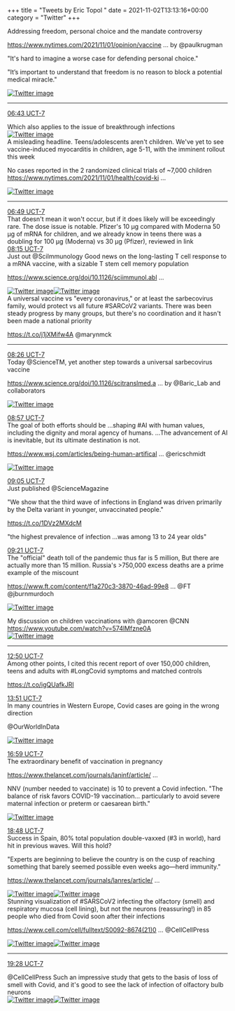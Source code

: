 +++
title = "Tweets by Eric Topol " 
date = 2021-11-02T13:13:16+00:00
category = "Twitter"
+++
<div class="thread"> 
<div class="thread-content"> 
Addressing freedom, personal choice and the mandate  controversy

<a href="https://www.nytimes.com/2021/11/01/opinion/vaccine-mandates-biden-republicans.html" target="_blank" rel="noreferer">https://www.nytimes.com/2021/11/01/opinion/vaccine ...</a> 
 by @paulkrugman 

"It's hard to imagine a worse case for defending personal choice."

"It’s important to understand that freedom is no reason to block a potential medical miracle." </div> 
<a href="/twitter/erictopol/images/FDMUo1jXoAAeB9J.jpg"  ><img src="/twitter/erictopol/images/FDMUo1jXoAAeB9J.jpg" alt="Twitter image" ></img></a><hr><div class="profile"> 
<a href="https://twitter.com/erictopol/status/1455530887492165634" target="_blank" rel="noreferer">06:43 UCT-7</a> 
</div> 
<div class="content"> 
Which also applies to the issue of breakthrough infections </div> 
<a href="/twitter/erictopol/images/FDMVb7HVQAEYs7r.png"  ><img src="/twitter/erictopol/images/FDMVb7HVQAEYs7r.png" alt="Twitter image" ></img></a></div> 
<div class="thread"> 
<div class="thread-content"> 
A misleading headline. Teens/adolescents aren't children. We've yet to see vaccine-induced myocarditis in children, age 5-11, with the imminent rollout this week

No cases reported in the 2 randomized clinical trials of ~7,000 children <a href="https://www.nytimes.com/2021/11/01/health/covid-kids-children.html" target="_blank" rel="noreferer">https://www.nytimes.com/2021/11/01/health/covid-ki ...</a> 
 </div> 
<a href="/twitter/erictopol/images/FDMOem8VUA091mF.jpg"  ><img src="/twitter/erictopol/images/FDMOem8VUA091mF.jpg" alt="Twitter image" ></img></a><hr><div class="profile"> 
<a href="https://twitter.com/erictopol/status/1455532582670585870" target="_blank" rel="noreferer">06:49 UCT-7</a> 
</div> 
<div class="content"> 
That doesn't mean it won't occur, but if it does likely will be exceedingly rare. The dose issue is notable. Pfizer's 10 μg compared with Moderna 50 μg of mRNA for children, and we already know in teens there was a doubling for 100 μg (Moderna) vs 30 μg (Pfizer), reviewed in link</div> 
</div> 
<div class="tweet"> 
<div class="profile"> 
<a href="https://twitter.com/erictopol/status/1455554071746646018" target="_blank" rel="noreferer">08:15 UCT-7</a> 
</div> 
<div class="content"> 
Just out @SciImmunology Good news on the long-lasting T cell response to a mRNA vaccine, with a sizable T stem cell memory population  

<a href="https://www.science.org/doi/10.1126/sciimmunol.abl5344" target="_blank" rel="noreferer">https://www.science.org/doi/10.1126/sciimmunol.abl ...</a> 
 </div> 
<a href="/twitter/erictopol/images/FDMp5tiUUAYu663.jpg"  ><img src="/twitter/erictopol/images/FDMp5tiUUAYu663.jpg" alt="Twitter image" ></img></a><a href="/twitter/erictopol/images/FDMqR-VVgAUBmlG.jpg"  ><img src="/twitter/erictopol/images/FDMqR-VVgAUBmlG.jpg" alt="Twitter image" ></img></a></div> 
<div class="thread"> 
<div class="thread-content"> 
A universal vaccine vs "every coronavirus," or at least the sarbecovirus family, would protect vs all future #SARCoV2 variants. There was been steady progress by many groups, but there's no coordination and it hasn't been made a national priority

https://t.co/j1jXMifw4A @marynmck</div> 
<hr><div class="profile"> 
<a href="https://twitter.com/erictopol/status/1455556835667165185" target="_blank" rel="noreferer">08:26 UCT-7</a> 
</div> 
<div class="content"> 
Today @ScienceTM, yet another step towards a universal sarbecovirus vaccine

<a href="https://www.science.org/doi/10.1126/scitranslmed.abj7125" target="_blank" rel="noreferer">https://www.science.org/doi/10.1126/scitranslmed.a ...</a> 
 by @Baric_Lab and collaborators </div> 
<a href="/twitter/erictopol/images/FDMs84xUUAYqFq8.jpg"  ><img src="/twitter/erictopol/images/FDMs84xUUAYqFq8.jpg" alt="Twitter image" ></img></a></div> 
<div class="tweet"> 
<div class="profile"> 
<a href="https://twitter.com/erictopol/status/1455564744820068354" target="_blank" rel="noreferer">08:57 UCT-7</a> 
</div> 
<div class="content"> 
The goal of both efforts should be ...shaping #AI with human values, including the dignity and moral agency of humans. ...The advancement of AI is inevitable, but its ultimate destination is not.

<a href="https://www.wsj.com/articles/being-human-artifical-intelligence-ai-chess-antibiotic-philosophy-ethics-bill-of-rights-11635795271?mod=opinion_lead_pos5" target="_blank" rel="noreferer">https://www.wsj.com/articles/being-human-artifical ...</a> 
 @ericschmidt </div> 
<a href="/twitter/erictopol/images/FDMzkVbUUAkOnCy.jpg"  ><img src="/twitter/erictopol/images/FDMzkVbUUAkOnCy.jpg" alt="Twitter image" ></img></a></div> 
<div class="tweet"> 
<div class="profile"> 
<a href="https://twitter.com/erictopol/status/1455566693888004105" target="_blank" rel="noreferer">09:05 UCT-7</a> 
</div> 
<div class="content"> 
Just published @ScienceMagazine 

"We show that the third wave of infections in England was driven primarily by the Delta variant in younger, unvaccinated people."

https://t.co/1DVz2MXdcM

"the highest prevalence of infection ...was among 13 to 24 year olds"</div> 
</div> 
<div class="tweet"> 
<div class="profile"> 
<a href="https://twitter.com/erictopol/status/1455570799000047617" target="_blank" rel="noreferer">09:21 UCT-7</a> 
</div> 
<div class="content"> 
The "official" death toll of the pandemic thus far is 5 million, But there are actually more than 15 million. Russia's &gt;750,000 excess deaths are a prime example of the miscount

<a href="https://www.ft.com/content/f1a270c3-3870-46ad-99e8-45b5d8f127e0" target="_blank" rel="noreferer">https://www.ft.com/content/f1a270c3-3870-46ad-99e8 ...</a> 
 @FT @jburnmurdoch </div> 
<a href="/twitter/erictopol/images/FDM5gV8VUAklhcJ.jpg"  ><img src="/twitter/erictopol/images/FDM5gV8VUAklhcJ.jpg" alt="Twitter image" ></img></a></div> 
<div class="thread"> 
<div class="thread-content"> 
My discussion on children vaccinations with @amcoren @CNN <a href="https://www.youtube.com/watch?v=574lMfzne0A" target="_blank" rel="noreferer">https://www.youtube.com/watch?v=574lMfzne0A</a> 
 </div> 
<a href="/twitter/erictopol/images/FDMefPfXIAwS0c0.jpg"  ><img src="/twitter/erictopol/images/FDMefPfXIAwS0c0.jpg" alt="Twitter image" ></img></a><hr><div class="profile"> 
<a href="https://twitter.com/erictopol/status/1455623359895531523" target="_blank" rel="noreferer">12:50 UCT-7</a> 
</div> 
<div class="content"> 
Among other points, I cited this recent report of over 150,000 children, teens and adults with #LongCovid symptoms and matched controls

https://t.co/igQUafkJRI</div> 
</div> 
<div class="tweet"> 
<div class="profile"> 
<a href="https://twitter.com/erictopol/status/1455638774759583744" target="_blank" rel="noreferer">13:51 UCT-7</a> 
</div> 
<div class="content"> 
In many countries in Western Europe, Covid cases are going in the wrong direction

@OurWorldInData </div> 
<a href="/twitter/erictopol/images/FDN3iA4UcAAKUQl.jpg"  ><img src="/twitter/erictopol/images/FDN3iA4UcAAKUQl.jpg" alt="Twitter image" ></img></a></div> 
<div class="tweet"> 
<div class="profile"> 
<a href="https://twitter.com/erictopol/status/1455686022218457092" target="_blank" rel="noreferer">16:59 UCT-7</a> 
</div> 
<div class="content"> 
The extraordinary benefit of vaccination in pregnancy

<a href="https://www.thelancet.com/journals/laninf/article/PIIS1473-3099(21)00691-5/fulltext" target="_blank" rel="noreferer">https://www.thelancet.com/journals/laninf/article/ ...</a> 


NNV (number needed to vaccinate) is 10 to prevent a Covid infection. "The balance of risk favors COVID-19 vaccination... particularly to avoid severe maternal infection or preterm or caesarean birth." </div> 
<a href="/twitter/erictopol/images/FDOiLk5UcAMY3O7.jpg"  ><img src="/twitter/erictopol/images/FDOiLk5UcAMY3O7.jpg" alt="Twitter image" ></img></a></div> 
<div class="tweet"> 
<div class="profile"> 
<a href="https://twitter.com/erictopol/status/1455713429201715204" target="_blank" rel="noreferer">18:48 UCT-7</a> 
</div> 
<div class="content"> 
Success in Spain, 80% total population double-vaxxed (#3 in world), hard hit in previous waves. Will this hold?

"Experts are beginning to believe the country is on the cusp of reaching something that barely seemed possible even weeks ago—herd immunity."

<a href="https://www.thelancet.com/journals/lanres/article/PIIS2213-2600(21)00495-1/fulltext" target="_blank" rel="noreferer">https://www.thelancet.com/journals/lanres/article/ ...</a> 
 </div> 
<a href="/twitter/erictopol/images/FDO5yDTVcAY6z_O.jpg"  ><img src="/twitter/erictopol/images/FDO5yDTVcAY6z_O.jpg" alt="Twitter image" ></img></a><a href="/twitter/erictopol/images/FDO7ekSUUAINMSF.jpg"  ><img src="/twitter/erictopol/images/FDO7ekSUUAINMSF.jpg" alt="Twitter image" ></img></a></div> 
<div class="thread"> 
<div class="thread-content"> 
Stunning visualization of #SARSCoV2 infecting the olfactory (smell) and respiratory mucosa (cell lining), but not the neurons (reassuring!) in 85 people who died from Covid soon after their infections

<a href="https://www.cell.com/cell/fulltext/S0092-8674(21)01282-4" target="_blank" rel="noreferer">https://www.cell.com/cell/fulltext/S0092-8674(21)0 ...</a> 
 @CellCellPress </div> 
<a href="/twitter/erictopol/images/FDNr76yVQAEDKyY.jpg"  ><img src="/twitter/erictopol/images/FDNr76yVQAEDKyY.jpg" alt="Twitter image" ></img></a><a href="/twitter/erictopol/images/FDNsACJUUAIgguI.jpg"  ><img src="/twitter/erictopol/images/FDNsACJUUAIgguI.jpg" alt="Twitter image" ></img></a><hr><div class="profile"> 
<a href="https://twitter.com/erictopol/status/1455723404053598210" target="_blank" rel="noreferer">19:28 UCT-7</a> 
</div> 
<div class="content"> 
@CellCellPress Such an impressive study that gets to the basis of loss of smell with Covid, and it's good to see the lack of infection of olfactory bulb neurons </div> 
<a href="/twitter/erictopol/images/FDO_KGeVkAQZWj3.jpg"  ><img src="/twitter/erictopol/images/FDO_KGeVkAQZWj3.jpg" alt="Twitter image" ></img></a><a href="/twitter/erictopol/images/FDO_LUDVcA8D3Zm.jpg"  ><img src="/twitter/erictopol/images/FDO_LUDVcA8D3Zm.jpg" alt="Twitter image" ></img></a></div> 



